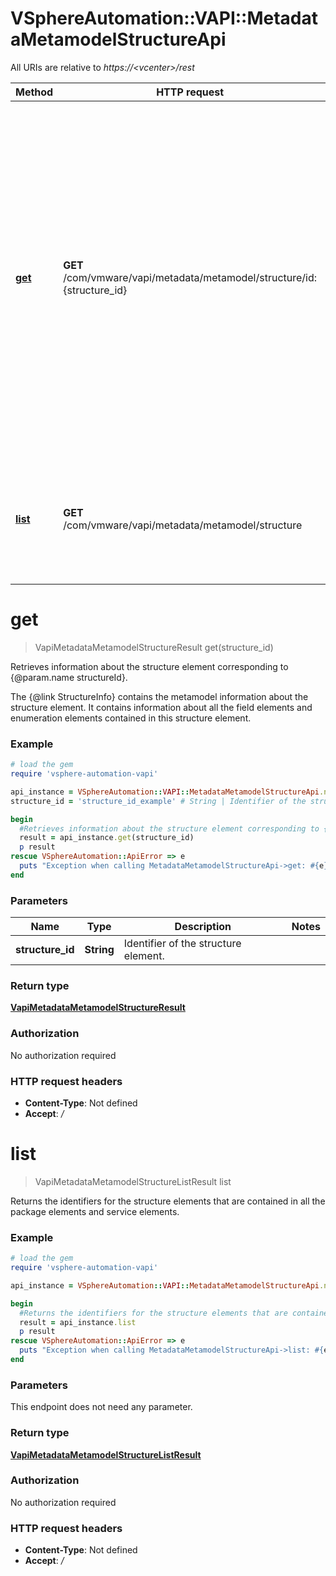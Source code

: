 # VSphereAutomation::VAPI::MetadataMetamodelStructureApi

All URIs are relative to *https://&lt;vcenter&gt;/rest*

Method | HTTP request | Description
------------- | ------------- | -------------
[**get**](MetadataMetamodelStructureApi.md#get) | **GET** /com/vmware/vapi/metadata/metamodel/structure/id:{structure_id} | Retrieves information about the structure element corresponding to {@param.name structureId}. &lt;p&gt; The {@link StructureInfo} contains the metamodel information about the structure element. It contains information about all the field elements and enumeration elements contained in this structure element.
[**list**](MetadataMetamodelStructureApi.md#list) | **GET** /com/vmware/vapi/metadata/metamodel/structure | Returns the identifiers for the structure elements that are contained in all the package elements and service elements.


# **get**
> VapiMetadataMetamodelStructureResult get(structure_id)

Retrieves information about the structure element corresponding to {@param.name structureId}. <p> The {@link StructureInfo} contains the metamodel information about the structure element. It contains information about all the field elements and enumeration elements contained in this structure element.

### Example
```ruby
# load the gem
require 'vsphere-automation-vapi'

api_instance = VSphereAutomation::VAPI::MetadataMetamodelStructureApi.new
structure_id = 'structure_id_example' # String | Identifier of the structure element.

begin
  #Retrieves information about the structure element corresponding to {@param.name structureId}. <p> The {@link StructureInfo} contains the metamodel information about the structure element. It contains information about all the field elements and enumeration elements contained in this structure element.
  result = api_instance.get(structure_id)
  p result
rescue VSphereAutomation::ApiError => e
  puts "Exception when calling MetadataMetamodelStructureApi->get: #{e}"
end
```

### Parameters

Name | Type | Description  | Notes
------------- | ------------- | ------------- | -------------
 **structure_id** | **String**| Identifier of the structure element. | 

### Return type

[**VapiMetadataMetamodelStructureResult**](VapiMetadataMetamodelStructureResult.md)

### Authorization

No authorization required

### HTTP request headers

 - **Content-Type**: Not defined
 - **Accept**: */*



# **list**
> VapiMetadataMetamodelStructureListResult list

Returns the identifiers for the structure elements that are contained in all the package elements and service elements.

### Example
```ruby
# load the gem
require 'vsphere-automation-vapi'

api_instance = VSphereAutomation::VAPI::MetadataMetamodelStructureApi.new

begin
  #Returns the identifiers for the structure elements that are contained in all the package elements and service elements.
  result = api_instance.list
  p result
rescue VSphereAutomation::ApiError => e
  puts "Exception when calling MetadataMetamodelStructureApi->list: #{e}"
end
```

### Parameters
This endpoint does not need any parameter.

### Return type

[**VapiMetadataMetamodelStructureListResult**](VapiMetadataMetamodelStructureListResult.md)

### Authorization

No authorization required

### HTTP request headers

 - **Content-Type**: Not defined
 - **Accept**: */*



